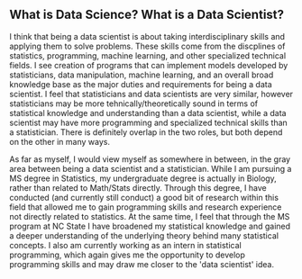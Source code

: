 ## What is Data Science?  What is a Data Scientist?

I think that being a data scientist is about taking interdisciplinary skills and applying them to solve problems.  These skills come from the discplines of statistics, programming, machine learning, and other specialized technical fields.  I see creation of programs that can implement models developed by statisticians, data manipulation, machine learning, and an overall broad knowledge base as the major duties and requirements for being a data scientist.  I feel that statisticians and data scientists are very similar, however statisticians may be more tehnically/theoretically sound in terms of statistical knowledge and understanding than a data scientist, while a data scientist may have more programming and specialized technical skills than a statistician.  There is definitely overlap in the two roles, but both depend on the other in many ways.   

As far as myself, I would view myself as somewhere in between, in the gray area between being a data scientist and a statistician.  While I am pursuing a MS degree in Statistics, my undergraduate degree is actually in Biology, rather than related to Math/Stats directly.  Through this degree, I have conducted (and currently still conduct) a good bit of research within this field that allowed me to gain programming skills and research experience not directly related to statistics.  At the same time, I feel that through the MS program at NC State I have broadened my statistical knowledge and gained a deeper understanding of the underlying theory behind many statistical concepts.  I also am currently working as an intern in statistical programming, which again gives me the opportunity to develop programming skills and may draw me closer to the 'data scientist' idea.  

